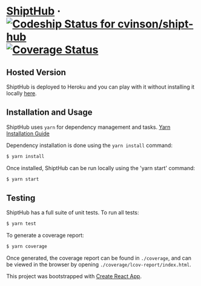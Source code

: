 # [ShiptHub](https://shipt-hub.herokuapp.com) &middot; [ ![Codeship Status for cvinson/shipt-hub](https://app.codeship.com/projects/a48b9860-973b-0135-56c4-2eb664dc4ffc/status?branch=master)](https://app.codeship.com/projects/251828) [![Coverage Status](https://coveralls.io/repos/github/cvinson/shipt-hub/badge.svg?branch=master)](https://coveralls.io/github/cvinson/shipt-hub?branch=master)


## Hosted Version
ShiptHub is deployed to Heroku and you can play with it without installing it locally [here](https://shipt-hub.herokuapp.com).

## Installation and Usage
ShiptHub uses `yarn` for dependency management and tasks. [Yarn Installation Guide](https://yarnpkg.com/en/docs/install)

Dependency installation is done using the `yarn install` command:
```bash
$ yarn install
```

Once installed, ShiptHub can be run locally using the 'yarn start' command:
```bash
$ yarn start
```

## Testing
ShiptHub has a full suite of unit tests. To run all tests:
```bash
$ yarn test
```

To generate a coverage report:
```bash
$ yarn coverage
```
Once generated, the coverage report can be found in `./coverage`, and can be viewed in the browser by opening `./coverage/lcov-report/index.html`.


This project was bootstrapped with [Create React App](https://github.com/facebookincubator/create-react-app).

